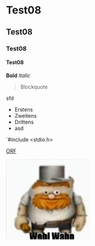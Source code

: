 # Test08
## Test08
### Test08
#### Test08
**Bold**
*Italic*
> Blockquote

sfd

- Erstens
- Zweitens
- Drittens
- asd

`#include <stdio.h>

[ORF](https://orf.at)

![Bogner](bogner.png)